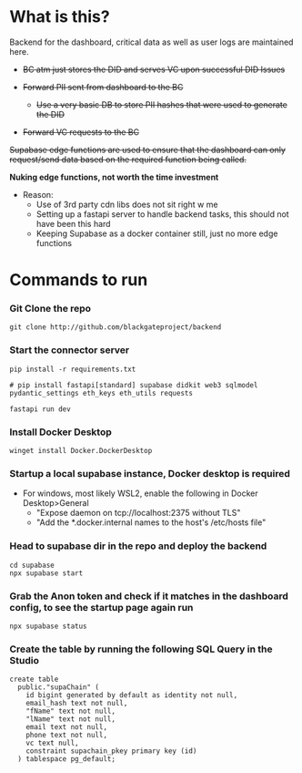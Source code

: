 # What is this?

Backend for the dashboard, critical data as well as user logs are maintained here.

- ~~BC atm just stores the DID and serves VC upon successful DID Issues~~
- ~~Forward PII sent from dashboard to the BC~~

  - ~~Use a very basic DB to store PII hashes that were used to generate the DID~~
- ~~Forward VC requests to the BC~~

~~Supabase edge functions are used to ensure that the dashboard can only request/send data based on the required function being called.~~

**Nuking edge functions, not worth the time investment**

- Reason:
  - Use of 3rd party cdn libs does not sit right w me
  - Setting up a fastapi server to handle backend tasks, this should not have been this hard
  - Keeping Supabase as a docker container still, just no more edge functions

# Commands to run

### Git Clone the repo

```
git clone http://github.com/blackgateproject/backend
```

### Start the connector server

```
pip install -r requirements.txt

# pip install fastapi[standard] supabase didkit web3 sqlmodel pydantic_settings eth_keys eth_utils requests

fastapi run dev
```

### Install Docker Desktop

```
winget install Docker.DockerDesktop
```

### Startup a local supabase instance, Docker desktop is required

- For windows, most likely WSL2, enable the following in Docker Desktop>General
  - "Expose daemon on tcp://localhost:2375 without TLS"
  - "Add the \*.docker.internal names to the host's /etc/hosts file"

### Head to supabase dir in the repo and deploy the backend

```
cd supabase
npx supabase start
```

### Grab the Anon token and check if it matches in the dashboard config, to see the startup page again run

```
npx supabase status
```

### Create the table by running the following SQL Query in the Studio

```
create table
  public."supaChain" (
    id bigint generated by default as identity not null,
    email_hash text not null,
    "fName" text not null,
    "lName" text not null,
    email text not null,
    phone text not null,
    vc text null,
    constraint supachain_pkey primary key (id)
  ) tablespace pg_default;
```
